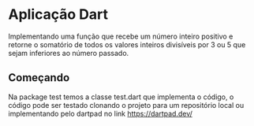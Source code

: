 # Aplicação Dart

Implementando uma função que recebe um número inteiro positivo e retorne o
somatório de todos os valores inteiros divisíveis por 3 ou 5 que sejam inferiores ao
número passado.


## Começando

Na package test temos a classe test.dart que implementa o código, o código pode ser testado clonando o projeto para um repositório local ou implementando pelo dartpad no link 
https://dartpad.dev/


